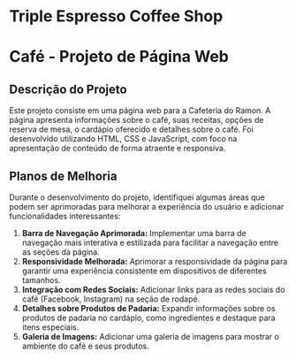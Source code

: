 # Triple Espresso Coffee Shop

# Café - Projeto de Página Web

## Descrição do Projeto

Este projeto consiste em uma página web para a Cafeteria do Ramon. A página apresenta informações sobre o café, suas receitas, opções de reserva de mesa, o cardápio oferecido e detalhes sobre o café. Foi desenvolvido utilizando HTML, CSS e JavaScript, com foco na apresentação de conteúdo de forma atraente e responsiva.

## Planos de Melhoria

Durante o desenvolvimento do projeto, identifiquei algumas áreas que podem ser aprimoradas para melhorar a experiência do usuário e adicionar funcionalidades interessantes:

1. **Barra de Navegação Aprimorada:** Implementar uma barra de navegação mais interativa e estilizada para facilitar a navegação entre as seções da página.
2. **Responsividade Melhorada:** Aprimorar a responsividade da página para garantir uma experiência consistente em dispositivos de diferentes tamanhos.
3. **Integração com Redes Sociais:** Adicionar links para as redes sociais do café (Facebook, Instagram) na seção de rodapé.
4. **Detalhes sobre Produtos de Padaria:** Expandir informações sobre os produtos de padaria no cardápio, como ingredientes e destaque para itens especiais.
5. **Galeria de Imagens:** Adicionar uma galeria de imagens para mostrar o ambiente do café e seus produtos.

